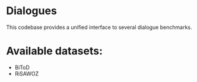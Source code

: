# Dialogues
This codebase provides a unified interface to several dialogue benchmarks.

# Available datasets:
- BiToD
- RiSAWOZ
